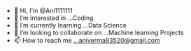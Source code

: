 - 👋 Hi, I’m @Ani1111111
- 👀 I’m interested in ...Coding
- 🌱 I’m currently learning ...Data Science 
- 💞️ I’m looking to collaborate on ...Machine learning Projects
- 📫 How to reach me ...aniverma83520@gmail.com

<!---
Ani1111111/Ani1111111 is a ✨ special ✨ repository because its `README.md` (this file) appears on your GitHub profile.
You can click the Preview link to take a look at your changes.
--->
